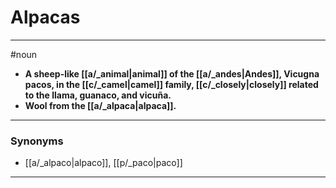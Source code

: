 # Alpacas
---
#noun
- **A sheep-like [[a/_animal|animal]] of the [[a/_andes|Andes]], Vicugna pacos, in the [[c/_camel|camel]] family, [[c/_closely|closely]] related to the llama, guanaco, and vicuña.**
- **Wool from the [[a/_alpaca|alpaca]].**
---
### Synonyms
- [[a/_alpaco|alpaco]], [[p/_paco|paco]]
---
